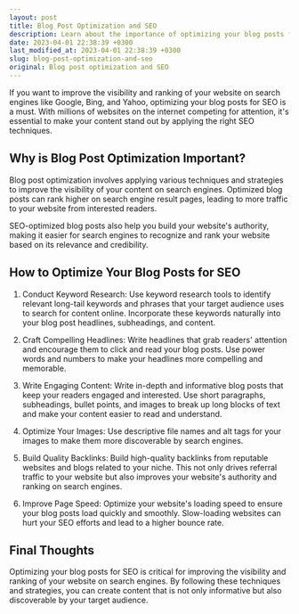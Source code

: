 ```yaml
---
layout: post
title: Blog Post Optimization and SEO
description: Learn about the importance of optimizing your blog posts for SEO and how it can improve the visibility and ranking of your website on search engines like Google, Bing, and Yahoo.
date: 2023-04-01 22:38:39 +0300
last_modified_at: 2023-04-01 22:38:39 +0300
slug: blog-post-optimization-and-seo
original: Blog post optimization and SEO
---
```


If you want to improve the visibility and ranking of your website on search engines like Google, Bing, and Yahoo, optimizing your blog posts for SEO is a must. With millions of websites on the internet competing for attention, it's essential to make your content stand out by applying the right SEO techniques.

## Why is Blog Post Optimization Important?

Blog post optimization involves applying various techniques and strategies to improve the visibility of your content on search engines. Optimized blog posts can rank higher on search engine result pages, leading to more traffic to your website from interested readers.

SEO-optimized blog posts also help you build your website's authority, making it easier for search engines to recognize and rank your website based on its relevance and credibility.

## How to Optimize Your Blog Posts for SEO

1. Conduct Keyword Research: Use keyword research tools to identify relevant long-tail keywords and phrases that your target audience uses to search for content online. Incorporate these keywords naturally into your blog post headlines, subheadings, and content.

2. Craft Compelling Headlines: Write headlines that grab readers' attention and encourage them to click and read your blog posts. Use power words and numbers to make your headlines more compelling and memorable.

3. Write Engaging Content: Write in-depth and informative blog posts that keep your readers engaged and interested. Use short paragraphs, subheadings, bullet points, and images to break up long blocks of text and make your content easier to read and understand.

4. Optimize Your Images: Use descriptive file names and alt tags for your images to make them more discoverable by search engines.

5. Build Quality Backlinks: Build high-quality backlinks from reputable websites and blogs related to your niche. This not only drives referral traffic to your website but also improves your website's authority and ranking on search engines.

6. Improve Page Speed: Optimize your website's loading speed to ensure your blog posts load quickly and smoothly. Slow-loading websites can hurt your SEO efforts and lead to a higher bounce rate.

## Final Thoughts

Optimizing your blog posts for SEO is critical for improving the visibility and ranking of your website on search engines. By following these techniques and strategies, you can create content that is not only informative but also discoverable by your target audience.